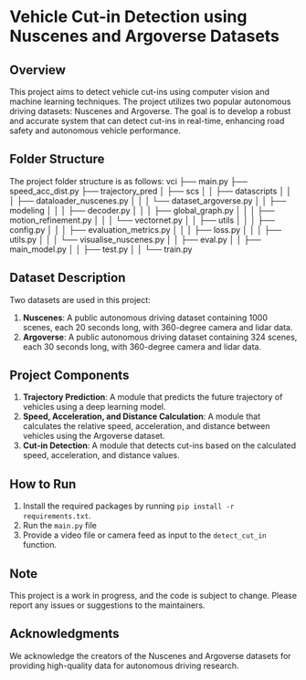 **Vehicle Cut-in Detection using Nuscenes and Argoverse Datasets**
============================================================

**Overview**
-----------

This project aims to detect vehicle cut-ins using computer vision and machine learning techniques. The project utilizes two popular autonomous driving datasets: Nuscenes and Argoverse. The goal is to develop a robust and accurate system that can detect cut-ins in real-time, enhancing road safety and autonomous vehicle performance.

**Folder Structure**
-------------------

The project folder structure is as follows:
vci
├── main.py
├── speed_acc_dist.py
├── trajectory_pred
│   ├── scs
│   │   ├── datascripts
│   │   │   ├── dataloader_nuscenes.py
│   │   │   └── dataset_argoverse.py
│   │   ├── modeling
│   │   │   ├── decoder.py
│   │   │   ├── global_graph.py
│   │   │   ├── motion_refinement.py
│   │   │   └── vectornet.py
│   │   ├── utils
│   │   │   ├── config.py
│   │   │   ├── evaluation_metrics.py
│   │   │   ├── loss.py
│   │   │   ├── utils.py
│   │   │   └── visualise_nuscenes.py
│   │   ├── eval.py
│   │   ├── main_model.py
│   │   ├── test.py
│   │   └── train.py



**Dataset Description**
---------------------

Two datasets are used in this project:

1. **Nuscenes**: A public autonomous driving dataset containing 1000 scenes, each 20 seconds long, with 360-degree camera and lidar data.
2. **Argoverse**: A public autonomous driving dataset containing 324 scenes, each 30 seconds long, with 360-degree camera and lidar data.

**Project Components**
---------------------

1. **Trajectory Prediction**: A module that predicts the future trajectory of vehicles using a deep learning model.
2. **Speed, Acceleration, and Distance Calculation**: A module that calculates the relative speed, acceleration, and distance between vehicles using the Argoverse dataset.
3. **Cut-in Detection**: A module that detects cut-ins based on the calculated speed, acceleration, and distance values.

**How to Run**
--------------

1. Install the required packages by running `pip install -r requirements.txt`.
2. Run the `main.py` file
3. Provide a video file or camera feed as input to the `detect_cut_in` function.

**Note**
-----

This project is a work in progress, and the code is subject to change. Please report any issues or suggestions to the maintainers.

**Acknowledgments**
---------------

We acknowledge the creators of the Nuscenes and Argoverse datasets for providing high-quality data for autonomous driving research.
